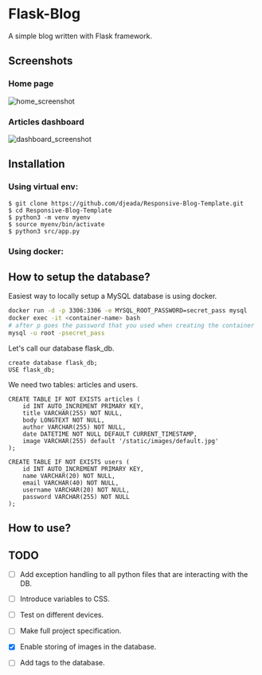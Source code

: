 # Flask-Blog
A simple blog written with Flask framework.


## Screenshots

### Home page

![home_screenshot](https://github.com/djeada/Responsive-Blog-Template/blob/main/resources/home_screenshot.png)

### Articles dashboard

![dashboard_screenshot](https://github.com/djeada/Responsive-Blog-Template/blob/main/resources/dashboard_screenshot.png)

## Installation
 
### Using virtual env:
 
    $ git clone https://github.com/djeada/Responsive-Blog-Template.git
    $ cd Responsive-Blog-Template
    $ python3 -m venv myenv
    $ source myenv/bin/activate
    $ python3 src/app.py

### Using docker:


## How to setup the database?

Easiest way to locally setup a MySQL database is using docker.

```bash
docker run -d -p 3306:3306 -e MYSQL_ROOT_PASSWORD=secret_pass mysql
docker exec -it <container-name> bash
# after p goes the password that you used when creating the container
mysql -u root -psecret_pass
```

Let's call our database flask_db.

```MySQL
create database flask_db;
USE flask_db;
```

We need two tables: articles and users.

```MySQL
CREATE TABLE IF NOT EXISTS articles (
    id INT AUTO_INCREMENT PRIMARY KEY,
    title VARCHAR(255) NOT NULL,
    body LONGTEXT NOT NULL,
    author VARCHAR(255) NOT NULL,
    date DATETIME NOT NULL DEFAULT CURRENT_TIMESTAMP,
    image VARCHAR(255) default '/static/images/default.jpg'
);
```
    
```MySQL
CREATE TABLE IF NOT EXISTS users (
    id INT AUTO_INCREMENT PRIMARY KEY,
    name VARCHAR(20) NOT NULL,
    email VARCHAR(40) NOT NULL,
    username VARCHAR(20) NOT NULL,
    password VARCHAR(255) NOT NULL
);
```


## How to use?


## TODO

- [ ] Add exception handling to all python files that are interacting with the DB.
- [ ] Introduce variables to CSS.
- [ ] Test on different devices.
- [ ] Make full project specification.
- [x] Enable storing of images in the database.
- [ ] Add tags to the database.

